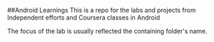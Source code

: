 ##Android Learnings
This is a repo for the labs and projects from Independent efforts and Coursera classes in Android

The focus of the lab is usually reflected the containing folder's name.
